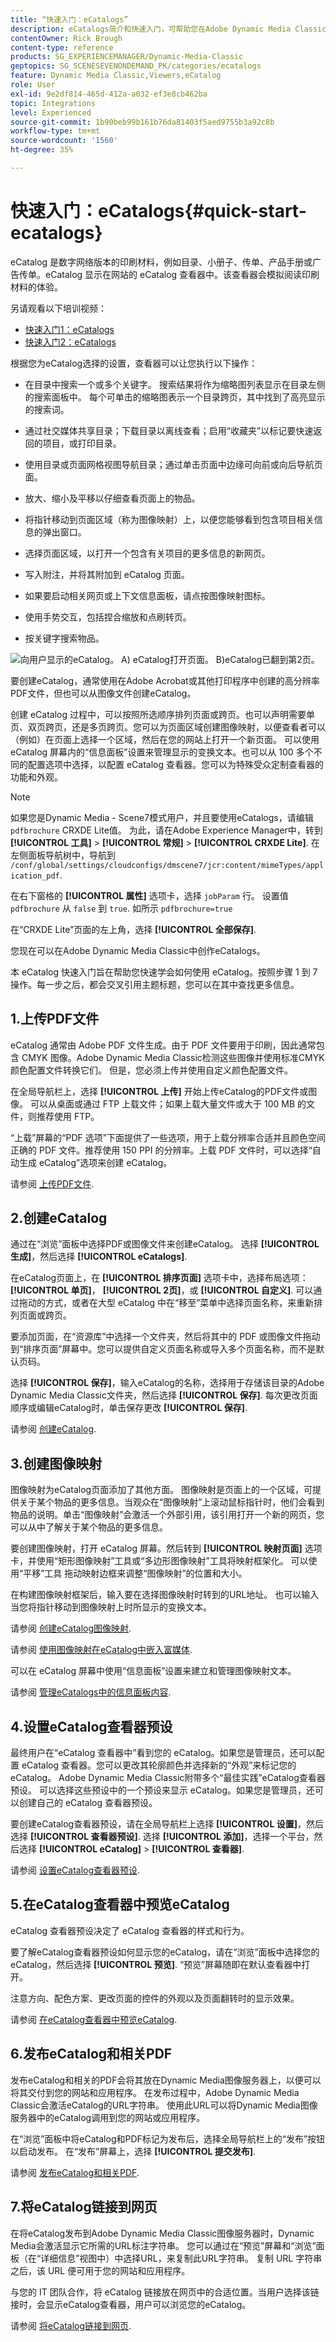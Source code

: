 ```yaml
---
title: “快速入门：eCatalogs”
description: eCatalogs简介和快速入门，可帮助您在Adobe Dynamic Media Classic中使用eCatalog技术快速启动和运行。
contentOwner: Rick Brough
content-type: reference
products: SG_EXPERIENCEMANAGER/Dynamic-Media-Classic
geptopics: SG_SCENESEVENONDEMAND_PK/categories/ecatalogs
feature: Dynamic Media Classic,Viewers,eCatalog
role: User
exl-id: 9e2df814-465d-412a-a032-ef3e8cb462ba
topic: Integrations
level: Experienced
source-git-commit: 1b90beb99b161b76da81403f5aed9755b3a92c8b
workflow-type: tm+mt
source-wordcount: '1560'
ht-degree: 35%

---
```


# 快速入门：eCatalogs{#quick-start-ecatalogs}

eCatalog 是数字网络版本的印刷材料，例如目录、小册子、传单、产品手册或广告传单。eCatalog 显示在网站的 eCatalog 查看器中。该查看器会模拟阅读印刷材料的体验。

另请观看以下培训视频：

* [快速入门1：eCatalogs](https://s7d5.scene7.com/s7viewers/html5/VideoViewer.html?videoserverurl=https://s7d5.scene7.com/is/content/&amp;emailurl=https://s7d5.scene7.com/s7/emailFriend&amp;serverUrl=https://s7d5.scene7.com/is/image/&amp;config=Scene7SharedAssets/Universal_HTML5_Video&amp;contenturl=https://s7d5.scene7.com/skins/&amp;asset=S7tutorials/561_Quick%20Start%20-%20Part%201_converted%20renamed_eCatalogs-AVS)
* [快速入门2：eCatalogs](https://s7d5.scene7.com/s7viewers/html5/VideoViewer.html?videoserverurl=https://s7d5.scene7.com/is/content/&amp;emailurl=https://s7d5.scene7.com/s7/emailFriend&amp;serverUrl=https://s7d5.scene7.com/is/image/&amp;config=Scene7SharedAssets/Universal_HTML5_Video&amp;contenturl=https://s7d5.scene7.com/skins/&amp;asset=S7tutorials/562_Quick%20Start%20-%20Part%202_converted%20renamed_eCatalogs-AVS)

根据您为eCatalog选择的设置，查看器可以让您执行以下操作：

* 在目录中搜索一个或多个关键字。 搜索结果将作为缩略图列表显示在目录左侧的搜索面板中。 每个可单击的缩略图表示一个目录跨页，其中找到了高亮显示的搜索词。

* 通过社交媒体共享目录；下载目录以离线查看；启用“收藏夹”以标记要快速返回的项目，或打印目录。
* 使用目录或页面网格视图导航目录；通过单击页面中边缘可向前或向后导航页面。
* 放大、缩小及平移以仔细查看页面上的物品。
* 将指针移动到页面区域（称为图像映射）上，以便您能够看到包含项目相关信息的弹出窗口。
* 选择页面区域，以打开一个包含有关项目的更多信息的新网页。
* 写入附注，并将其附加到 eCatalog 页面。
* 如果要启动相关网页或上下文信息面板，请点按图像映射图标。
* 使用手势交互，包括捏合缩放和点刷转页。
* 按关键字搜索物品。

![向用户显示的eCatalog。 A) eCatalog打开页面。 B)eCatalog已翻到第2页。](/help/using/assets/ec_cat_viewer_popup.png)

要创建eCatalog，通常使用在Adobe Acrobat或其他打印程序中创建的高分辨率PDF文件，但也可以从图像文件创建eCatalog。

创建 eCatalog 过程中，可以按照所选顺序排列页面或跨页。也可以声明需要单页、双页跨页，还是多页跨页。您可以为页面区域创建图像映射，以便查看者可以（例如）在页面上选择一个区域，然后在您的网站上打开一个新页面。 可以使用 eCatalog 屏幕内的“信息面板”设置来管理显示的变换文本。也可以从 100 多个不同的配置选项中选择，以配置 eCatalog 查看器。您可以为特殊受众定制查看器的功能和外观。

>[!NOTE]
>
>如果您是Dynamic Media - Scene7模式用户，并且要使用eCatalogs，请编辑 `pdfbrochure` CRXDE Lite值。 为此，请在Adobe Experience Manager中，转到 **[!UICONTROL 工具]** > **[!UICONTROL 常规]** > **[!UICONTROL CRXDE Lite]**. 在左侧面板导航树中，导航到 `/conf/global/settings/cloudconfigs/dmscene7/jcr:content/mimeTypes/application_pdf`.
>
>在右下窗格的 **[!UICONTROL 属性]** 选项卡，选择 `jobParam` 行。 设置值 `pdfbrochure` 从 `false` 到 `true`. 如所示 `pdfbrochure=true`
>
>在“CRXDE Lite”页面的左上角，选择 **[!UICONTROL 全部保存]**.
>
>您现在可以在Adobe Dynamic Media Classic中创作eCatalogs。

本 eCatalog 快速入门旨在帮助您快速学会如何使用 eCatalog。按照步骤 1 到 7 操作。每一步之后，都会交叉引用主题标题，您可以在其中查找更多信息。

## 1.上传PDF文件

eCatalog 通常由 Adobe PDF 文件生成。由于 PDF 文件要用于印刷，因此通常包含 CMYK 图像。Adobe Dynamic Media Classic检测这些图像并使用标准CMYK颜色配置文件转换它们。 但是，您必须上传并使用自定义颜色配置文件。

在全局导航栏上，选择 **[!UICONTROL 上传]** 开始上传eCatalog的PDF文件或图像。 可以从桌面或通过 FTP 上载文件；如果上载大量文件或大于 100 MB 的文件，则推荐使用 FTP。

“上载”屏幕的“PDF 选项”下面提供了一些选项，用于上载分辨率合适并且颜色空间正确的 PDF 文件。推荐使用 150 PPI 的分辨率。上载 PDF 文件时，可以选择“自动生成 eCatalog”选项来创建 eCatalog。

请参阅 [上传PDF文件](uploading-pdf-files.md#uploading_the_pdf_files).

## 2.创建eCatalog

通过在“浏览”面板中选择PDF或图像文件来创建eCatalog。 选择 **[!UICONTROL 生成]**，然后选择 **[!UICONTROL eCatalogs]**.

在eCatalog页面上，在 **[!UICONTROL 排序页面]** 选项卡中，选择布局选项： **[!UICONTROL 单页]**， **[!UICONTROL 2页]**，或 **[!UICONTROL 自定义]**. 可以通过拖动的方式，或者在大型 eCatalog 中在“移至”菜单中选择页面名称，来重新排列页面或跨页。

要添加页面，在“资源库”中选择一个文件夹，然后将其中的 PDF 或图像文件拖动到“排序页面”屏幕中。您可以提供自定义页面名称或导入多个页面名称，而不是默认页码。

选择 **[!UICONTROL 保存]**，输入eCatalog的名称，选择用于存储该目录的Adobe Dynamic Media Classic文件夹，然后选择 **[!UICONTROL 保存]**. 每次更改页面顺序或编辑eCatalog时，单击保存更改 **[!UICONTROL 保存]**.

请参阅 [创建eCatalog](creating-ecatalog.md).

## 3.创建图像映射

图像映射为eCatalog页面添加了其他方面。 图像映射是页面上的一个区域，可提供关于某个物品的更多信息。当观众在“图像映射”上滚动鼠标指针时，他们会看到物品的说明。单击“图像映射”会激活一个外部引用，该引用打开一个新的网页，您可以从中了解关于某个物品的更多信息。

要创建图像映射，打开 eCatalog 屏幕。然后转到 **[!UICONTROL 映射页面]** 选项卡，并使用“矩形图像映射”工具或“多边形图像映射”工具将映射框架化。 可以使用“平移”工具  拖动映射边框来调整“图像映射”的位置和大小。

在构建图像映射框架后，输入要在选择图像映射时转到的URL地址。 也可以输入当您将指针移动到图像映射上时所显示的变换文本。

请参阅 [创建eCatalog图像映射](creating-ecatalog-image-maps.md#creating-ecatalog-image-maps).

请参阅 [使用图像映射在eCatalog中嵌入富媒体](creating-ecatalog-image-maps.md#embedding-rich-media-in-an-ecatalog).

可以在 eCatalog 屏幕中使用“信息面板”设置来建立和管理图像映射文本。

请参阅 [管理eCatalogs中的信息面板内容](/help/using/info-panel-content-ecatalog.md).

## 4.设置eCatalog查看器预设

最终用户在“eCatalog 查看器中”看到您的 eCatalog。如果您是管理员，还可以配置 eCatalog 查看器。您可以更改其轮廓颜色并选择新的“外观”来标记您的eCatalog。 Adobe Dynamic Media Classic附带多个“最佳实践”eCatalog查看器预设。 可以选择这些预设中的一个预设来显示 eCatalog。如果您是管理员，还可以创建自己的 eCatalog 查看器预设。

要创建eCatalog查看器预设，请在全局导航栏上选择 **[!UICONTROL 设置]**，然后选择 **[!UICONTROL 查看器预设]**. 选择 **[!UICONTROL 添加]**，选择一个平台，然后选择 **[!UICONTROL eCatalog]** > **[!UICONTROL 查看器]**.

请参阅 [设置eCatalog查看器预设](setting-ecatalog-viewer-presets.md#setting-up-ecatalog-viewer-presets).

## 5.在eCatalog查看器中预览eCatalog

eCatalog 查看器预设决定了 eCatalog 查看器的样式和行为。

要了解eCatalog查看器预设如何显示您的eCatalog，请在“浏览”面板中选择您的eCatalog，然后选择 **[!UICONTROL 预览]**. “预览”屏幕随即在默认查看器中打开。

注意方向、配色方案、更改页面的控件的外观以及页面翻转时的显示效果。

请参阅 [在eCatalog查看器中预览eCatalog](previewing-ecatalogs-ecatalog-viewer.md#previewing-ecatalogs-in-the-ecatalog-viewer).

## 6.发布eCatalog和相关PDF

发布eCatalog和相关的PDF会将其放在Dynamic Media图像服务器上，以便可以将其交付到您的网站和应用程序。 在发布过程中，Adobe Dynamic Media Classic会激活eCatalog的URL字符串。 使用此URL可以将Dynamic Media图像服务器中的eCatalog调用到您的网站或应用程序。

在“浏览”面板中将eCatalog和PDF标记为发布后，选择全局导航栏上的“发布”按钮以启动发布。 在“发布”屏幕上，选择 **[!UICONTROL 提交发布]**.

请参阅 [发布eCatalog和相关PDF](publishing-ecatalogs-associated-pdfs.md#publishing-ecatalogs-and-associated-pdfs).

## 7.将eCatalog链接到网页

在将eCatalog发布到Adobe Dynamic Media Classic图像服务器时，Dynamic Media会激活显示它所需的URL标注字符串。 您可以通过在“预览”屏幕和“浏览”面板（在“详细信息”视图中）中选择URL，来复制此URL字符串。 复制 URL 字符串之后，该 URL 便可用于您的网站和应用程序。

与您的 IT 团队合作，将 eCatalog 链接放在网页中的合适位置。当用户选择该链接时，会显示eCatalog查看器，用户可以浏览您的eCatalog。

请参阅 [将eCatalog链接到网页](linking-ecatalog-web-page.md#linking-an-ecatalog-to-a-web-page).
